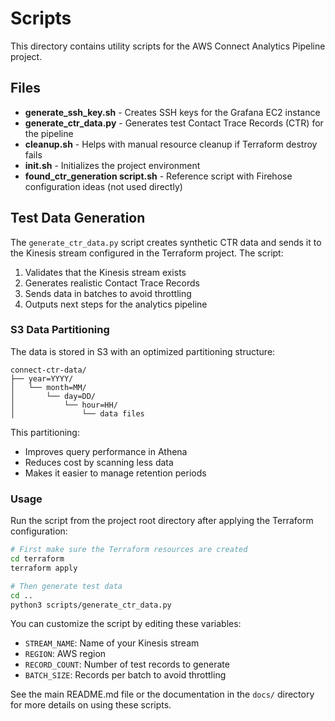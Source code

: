 # Scripts

This directory contains utility scripts for the AWS Connect Analytics Pipeline project.

## Files

- **generate_ssh_key.sh** - Creates SSH keys for the Grafana EC2 instance
- **generate_ctr_data.py** - Generates test Contact Trace Records (CTR) for the pipeline
- **cleanup.sh** - Helps with manual resource cleanup if Terraform destroy fails
- **init.sh** - Initializes the project environment
- **found_ctr_generation script.sh** - Reference script with Firehose configuration ideas (not used directly)

## Test Data Generation

The `generate_ctr_data.py` script creates synthetic CTR data and sends it to the Kinesis stream configured in the Terraform project. The script:

1. Validates that the Kinesis stream exists
2. Generates realistic Contact Trace Records
3. Sends data in batches to avoid throttling
4. Outputs next steps for the analytics pipeline

### S3 Data Partitioning

The data is stored in S3 with an optimized partitioning structure:
```
connect-ctr-data/
├── year=YYYY/
│   └── month=MM/
│       └── day=DD/
│           └── hour=HH/
│               └── data files
```

This partitioning:
- Improves query performance in Athena
- Reduces cost by scanning less data
- Makes it easier to manage retention periods

### Usage

Run the script from the project root directory after applying the Terraform configuration:

```bash
# First make sure the Terraform resources are created
cd terraform
terraform apply

# Then generate test data
cd ..
python3 scripts/generate_ctr_data.py
```

You can customize the script by editing these variables:
- `STREAM_NAME`: Name of your Kinesis stream
- `REGION`: AWS region 
- `RECORD_COUNT`: Number of test records to generate
- `BATCH_SIZE`: Records per batch to avoid throttling

See the main README.md file or the documentation in the `docs/` directory for more details on using these scripts.